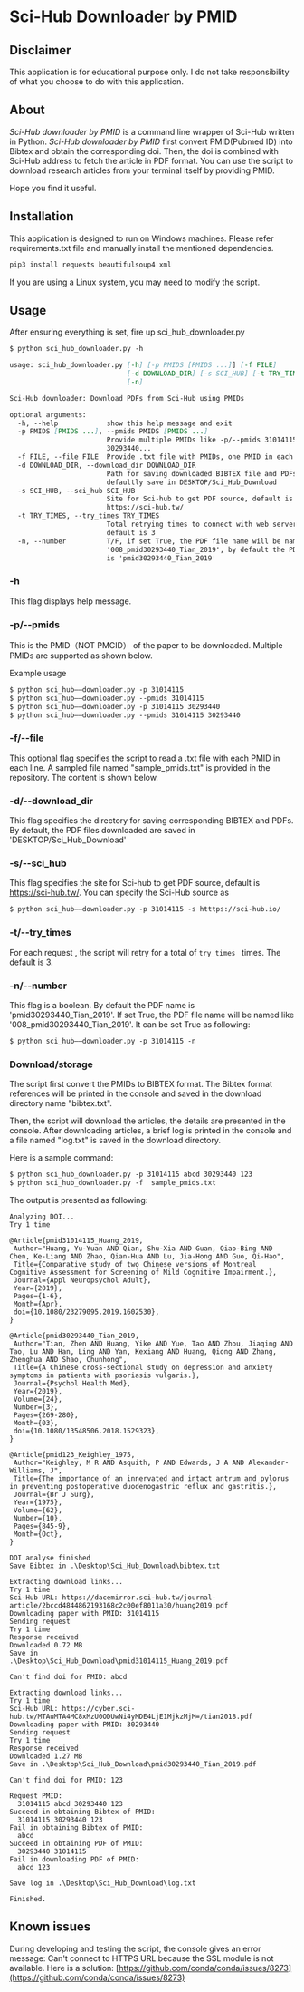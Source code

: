 ﻿# Sci-Hub Downloader by PMID

## Disclaimer

This application is for educational purpose only. I do not take responsibility of what you choose to do with this application.


## About

*Sci-Hub downloader by PMID* is a command line wrapper of Sci-Hub written in Python. *Sci-Hub downloader by PMID*  first convert PMID(Pubmed ID) into Bibtex and obtain the corresponding doi. Then, the doi is combined with Sci-Hub address to fetch the article in PDF format. You can use the script to download research articles from your terminal itself by providing PMID.  

Hope you find it useful.

## Installation


This application is designed to run on Windows machines. Please refer requirements.txt file and manually install the mentioned dependencies. 

```md
pip3 install requests beautifulsoup4 xml
```
If you are using a Linux system, you may need to modify the script.

## Usage

After ensuring everything is set, fire up sci_hub_downloader.py

```md
$ python sci_hub_downloader.py -h

usage: sci_hub_downloader.py [-h] [-p PMIDS [PMIDS ...]] [-f FILE]
                             [-d DOWNLOAD_DIR] [-s SCI_HUB] [-t TRY_TIMES]
                             [-n]

Sci-Hub downloader: Download PDFs from Sci-Hub using PMIDs

optional arguments:
  -h, --help            show this help message and exit
  -p PMIDS [PMIDS ...], --pmids PMIDS [PMIDS ...]
                        Provide multiple PMIDs like -p/--pmids 31014115
                        30293440...
  -f FILE, --file FILE  Provide .txt file with PMIDs, one PMID in each line
  -d DOWNLOAD_DIR, --download_dir DOWNLOAD_DIR
                        Path for saving downloaded BIBTEX file and PDFs,
                        defaultly save in DESKTOP/Sci_Hub_Download
  -s SCI_HUB, --sci_hub SCI_HUB
                        Site for Sci-hub to get PDF source, default is
                        https://sci-hub.tw/
  -t TRY_TIMES, --try_times TRY_TIMES
                        Total retrying times to connect with web server,
                        default is 3
  -n, --number          T/F, if set True, the PDF file name will be named like
                        '008_pmid30293440_Tian_2019', by default the PDF name
                        is 'pmid30293440_Tian_2019'
```
### -h
This flag displays help message.

### -p/--pmids
This is the PMID（NOT PMCID） of the paper to be downloaded. Multiple PMIDs are supported as shown below.

Example usage
```md
$ python sci_hub——downloader.py -p 31014115
$ python sci_hub——downloader.py --pmids 31014115 
$ python sci_hub——downloader.py -p 31014115 30293440
$ python sci_hub——downloader.py --pmids 31014115 30293440
```
### -f/--file
This optional flag specifies the script to read a .txt file with each PMID in each line. A sampled file named "sample_pmids.txt" is  provided in the repository. The content is shown below.

### -d/--download_dir
This flag specifies the directory for saving corresponding BIBTEX  and PDFs. By default, the PDF files downloaded are saved in 'DESKTOP/Sci_Hub_Download'

### -s/--sci_hub
This flag specifies the site for Sci-hub to get PDF source, default is https://sci-hub.tw/. You can specify the Sci-Hub source as
```md
$ python sci_hub——downloader.py -p 31014115 -s htttps://sci-hub.io/
```
### -t/--try_times
For each request , the script will retry for a total of ```try_times ``` times.  The default is 3.

### -n/--number
 This flag is a boolean. By default the PDF name is  'pmid30293440_Tian_2019'.  If set True, the PDF file name will be named like '008_pmid30293440_Tian_2019'.  It can be set True as following:
 ```md
$ python sci_hub——downloader.py -p 31014115 -n 
 ```

### Download/storage
The script first convert the PMIDs to BIBTEX format. The Bibtex format references will be printed in the console and saved in the download directory name "bibtex.txt". 

Then, the script will download the articles, the details are presented in the console.  After downloading articles, a brief log is printed in the console and a file named "log.txt" is saved in the download directory.

Here is a sample command:
```md
$ python sci_hub_downloader.py -p 31014115 abcd 30293440 123
$ python sci_hub_downloader.py -f  sample_pmids.txt
```
The output is presented as following:
```
Analyzing DOI...
Try 1 time

@Article{pmid31014115_Huang_2019,
 Author="Huang, Yu-Yuan AND Qian, Shu-Xia AND Guan, Qiao-Bing AND Chen, Ke-Liang AND Zhao, Qian-Hua AND Lu, Jia-Hong AND Guo, Qi-Hao",
 Title={Comparative study of two Chinese versions of Montreal Cognitive Assessment for Screening of Mild Cognitive Impairment.},
 Journal={Appl Neuropsychol Adult},
 Year={2019},
 Pages={1-6},
 Month={Apr},
 doi={10.1080/23279095.2019.1602530},
}

@Article{pmid30293440_Tian_2019,
 Author="Tian, Zhen AND Huang, Yike AND Yue, Tao AND Zhou, Jiaqing AND Tao, Lu AND Han, Ling AND Yan, Kexiang AND Huang, Qiong AND Zhang, Zhenghua AND Shao, Chunhong",
 Title={A Chinese cross-sectional study on depression and anxiety symptoms in patients with psoriasis vulgaris.},
 Journal={Psychol Health Med},
 Year={2019},
 Volume={24},
 Number={3},
 Pages={269-280},
 Month={03},
 doi={10.1080/13548506.2018.1529323},
}

@Article{pmid123_Keighley_1975,
 Author="Keighley, M R AND Asquith, P AND Edwards, J A AND Alexander-Williams, J",
 Title={The importance of an innervated and intact antrum and pylorus in preventing postoperative duodenogastric reflux and gastritis.},
 Journal={Br J Surg},
 Year={1975},
 Volume={62},
 Number={10},
 Pages={845-9},
 Month={Oct},
}

DOI analyse finished
Save Bibtex in .\Desktop\Sci_Hub_Download\bibtex.txt

Extracting download links...
Try 1 time
Sci-Hub URL: https://dacemirror.sci-hub.tw/journal-article/2bccd4844862193168c2c00ef8011a30/huang2019.pdf
Downloading paper with PMID: 31014115
Sending request
Try 1 time
Response received
Downloaded 0.72 MB
Save in
.\Desktop\Sci_Hub_Download\pmid31014115_Huang_2019.pdf

Can't find doi for PMID: abcd

Extracting download links...
Try 1 time
Sci-Hub URL: https://cyber.sci-hub.tw/MTAuMTA4MC8xMzU0ODUwNi4yMDE4LjE1MjkzMjM=/tian2018.pdf
Downloading paper with PMID: 30293440
Sending request
Try 1 time
Response received
Downloaded 1.27 MB
Save in .\Desktop\Sci_Hub_Download\pmid30293440_Tian_2019.pdf

Can't find doi for PMID: 123

Request PMID:
  31014115 abcd 30293440 123
Succeed in obtaining Bibtex of PMID:
  31014115 30293440 123
Fail in obtaining Bibtex of PMID:
  abcd
Succeed in obtaining PDF of PMID:
  30293440 31014115
Fail in downloading PDF of PMID:
  abcd 123

Save log in .\Desktop\Sci_Hub_Download\log.txt

Finished.
```
## Known issues
During developing and testing the script,  the console gives an error message: Can't connect to HTTPS URL because the SSL module is not available.  Here is a solution: [https://github.com/conda/conda/issues/8273](https://github.com/conda/conda/issues/8273)
